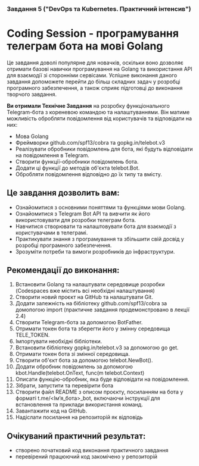 ### Завдання 5 ("DevOps та Kubernetes. Практичний інтенсив")

# Coding Session - програмування телеграм бота на мові Golang

Це завдання доволі популярне для новачків, оскільки воно дозволяє отримати базові навички програмування на Golang та використання API для взаємодії зі сторонніми сервісами. Успішне виконання даного завдання допоможете перейти до більш складних задач у розробці програмного забезпечення, а також сприяє підготовці до виконання творчого завдання.

**Ви отримали Технічне Завдання** на розробку функціонального Telegram-бота з кореневою командою та налаштуваннями. Він матиме можливість обробляти повідомлення від користувачів та відповідати на них:
- Мова Golang
- Фреймворки github.com/spf13/cobra та gopkg.in/telebot.v3
- Реалізувати обробники повідомлень для бота, які будуть відповідати на повідомлення в Telegram.
- Створити функції-обробники повідомлень бота.
- Додати ці функції до методів об'єкта telebot.Bot.
- Обробляти повідомлення відповідно до їх типу та вмісту.

## Це завдання дозволить вам:
- Ознайомитися з основними поняттями та функціями мови Golang.
- Ознайомитися з Telegram Bot API та вивчити як його використовувати для розробки телеграм бота.
- Навчитися створювати та налаштовувати бота для взаємодії з користувачами в телеграмі.
- Практикувати знання з програмування та збільшити свій досвід у розробці програмного забезпечення.
- Зрозуміти потреби та вимоги розробників до інфраструктури.

## Рекомендації до виконання:
1. Встановити Golang та налаштувати середовище розробки (Codespaces вже містить всі необхідні налаштування)
1. Створити новий проєкт на GitHub та налаштувати Git.
1. Додати залежність на бібліотеку github.com/spf13/cobra за домопогою import (практичне завдання продемонстровано в лекції 2.4)
1. Створити Telegram-бота за допомогою BotFather.
1. Отримати токен бота та зберегти його у змінну середовища TELE_TOKEN.
1. Імпортувати необхідні бібліотеки.
1. Встановити бібліотеку gopkg.in/telebot.v3 за допомогою go get.
1. Отримати токен бота зі змінної середовища.
1. Створити об'єкт бота за допомогою telebot.NewBot().
1. Додати обробник повідомлень за допомогою kbot.Handle(telebot.OnText, func(m telebot.Context)
1. Описати функцію-обробник, яка буде відповідати на повідомлення.
1. Зібрати, запустити та перевірити бота
1. Створити файл README з описом проєкту, посиланням на бота у форматі t.me/<Імʼя_бота>_bot, включаючи інструкції для встановлення та приклади використання команд.
1. Завантажити код на GitHub.
1. Надіслати посилання на репозиторій як відповідь

## Очікуваний практичний результат:
- створено початковий код виконання практичного завдання
- перевірений працюючий код закомічено у репозиторій
